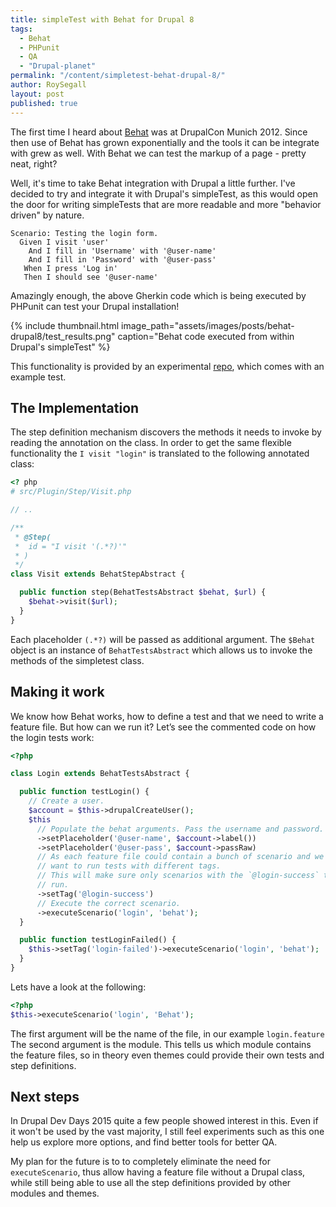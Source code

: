```yaml
---
title: simpleTest with Behat for Drupal 8
tags:
  - Behat
  - PHPunit
  - QA
  - "Drupal-planet"
permalink: "/content/simpletest-behat-drupal-8/"
author: RoySegall
layout: post
published: true
---
```




The first time I heard about [Behat](http://docs.behat.org/en/v2.5/) was at DrupalCon Munich 2012. Since then use of Behat has grown exponentially and the tools it can be integrate with grew as well. With Behat we can test the markup of a page - pretty neat, right?  

Well, it's time to take Behat integration with Drupal a little further. I've decided to try and integrate it with Drupal's simpleTest, as this would open the door for writing simpleTests that are more readable and more "behavior driven" by nature.

```Gherkin
Scenario: Testing the login form.
  Given I visit 'user'
    And I fill in 'Username' with '@user-name'
    And I fill in 'Password' with '@user-pass'
   When I press 'Log in'
   Then I should see '@user-name'
```

Amazingly enough, the above Gherkin code which is being executed by PHPunit can test your Drupal installation!

{% include thumbnail.html image_path="assets/images/posts/behat-drupal8/test_results.png" caption="Behat code executed from within Drupal's simpleTest" %}

This functionality is provided by an experimental [repo](https://github.com/RoySegall/behat), which comes with an example test.

<!-- more -->

## The Implementation

The step definition mechanism discovers the methods it needs to invoke by reading the annotation on the class. In order to get the same flexible functionality the `I visit "login"` is translated to the following annotated class:

```php
<? php
# src/Plugin/Step/Visit.php

// ..

/**
 * @Step(
 *  id = "I visit '(.*?)'"
 * )
 */
class Visit extends BehatStepAbstract {

  public function step(BehatTestsAbstract $behat, $url) {
    $behat->visit($url);
  }
}
```

Each placeholder `(.*?)` will be passed as additional argument. The `$Behat`
object is an instance of `BehatTestsAbstract` which allows us to invoke the methods of the simpletest class.

## Making it work

We know how Behat works, how to define a test and that we need to write a feature file. But how can we run it? Let’s see the commented code on how the login tests work:

```php
<?php

class Login extends BehatTestsAbstract {

  public function testLogin() {
    // Create a user.
    $account = $this->drupalCreateUser();
    $this
      // Populate the behat arguments. Pass the username and password.
      ->setPlaceholder('@user-name', $account->label())
      ->setPlaceholder('@user-pass', $account->passRaw)
      // As each feature file could contain a bunch of scenario and we might
      // want to run tests with different tags.
      // This will make sure only scenarios with the `@login-success` tag will
      // run.
      ->setTag('@login-success')
      // Execute the correct scenario.
      ->executeScenario('login', 'behat');
  }

  public function testLoginFailed() {
    $this->setTag('login-failed')->executeScenario('login', 'behat');
  }
}
```

Lets have a look at the following:

```php
<?php
$this->executeScenario('login', 'Behat');
```

The first argument will be the name of the file, in our example `login.feature`  
The second argument is the module. This tells us which module contains the feature files, so in theory even themes could provide their own tests and step definitions.

## Next steps

In Drupal Dev Days 2015 quite a few people showed interest in this. Even if it won't be used by the vast majority, I still feel experiments such as this one help us explore more options, and find better tools for better QA.

My plan for the future is to to completely eliminate the need for `executeScenario`, thus allow having a feature file without a Drupal class, while still being able to use all the step definitions provided by other modules and themes.
